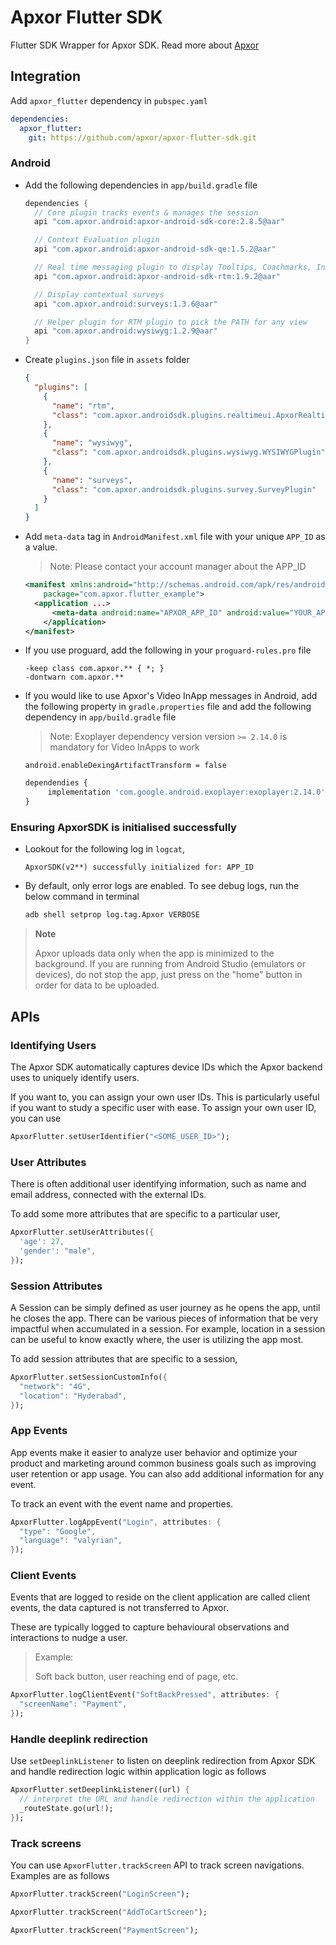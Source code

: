 # Apxor Flutter SDK

Flutter SDK Wrapper for Apxor SDK. Read more about [Apxor](https://www.apxor.com)

## Integration

Add `apxor_flutter` dependency in `pubspec.yaml`

```yaml
dependencies:
  apxor_flutter:
    git: https://github.com/apxor/apxor-flutter-sdk.git
```

### Android

- Add the following dependencies in `app/build.gradle` file

  ```groovy
  dependencies {
    // Core plugin tracks events & manages the session
    api "com.apxor.android:apxor-android-sdk-core:2.8.5@aar"

    // Context Evaluation plugin
    api "com.apxor.android:apxor-android-sdk-qe:1.5.2@aar"

    // Real time messaging plugin to display Tooltips, Coachmarks, InApps and Onboarding walkthroughs
    api "com.apxor.android:apxor-android-sdk-rtm:1.9.2@aar"

    // Display contextual surveys
    api "com.apxor.android:surveys:1.3.6@aar"

    // Helper plugin for RTM plugin to pick the PATH for any view
    api "com.apxor.android:wysiwyg:1.2.9@aar"
  }
  ```

- Create `plugins.json` file in `assets` folder

  ```json
  {
    "plugins": [
      {
        "name": "rtm",
        "class": "com.apxor.androidsdk.plugins.realtimeui.ApxorRealtimeUIPlugin"
      },
      {
        "name": "wysiwyg",
        "class": "com.apxor.androidsdk.plugins.wysiwyg.WYSIWYGPlugin"
      },
      {
        "name": "surveys",
        "class": "com.apxor.androidsdk.plugins.survey.SurveyPlugin"
      }
    ]
  }
  ```

- Add `meta-data` tag in `AndroidManifest.xml` file with your unique `APP_ID` as a value.

  > Note: Please contact your account manager about the APP_ID

  ```xml
  <manifest xmlns:android="http://schemas.android.com/apk/res/android"
      package="com.apxor.flutter_example">
    <application ...>
        <meta-data android:name="APXOR_APP_ID" android:value="YOUR_APP_ID" />
      </application>
  </manifest>
  ```

- If you use proguard, add the following in your `proguard-rules.pro` file

  ```proguard
  -keep class com.apxor.** { *; }
  -dontwarn com.apxor.**
  ```

- If you would like to use Apxor's Video InApp messages in Android, add the following property in `gradle.properties` file and add the following dependency in `app/build.gradle` file

  > Note: Exoplayer dependency version version `>= 2.14.0` is mandatory for Video InApps to work

  ```properties
  android.enableDexingArtifactTransform = false
  ```

  ```js
  dependendies {
       implementation 'com.google.android.exoplayer:exoplayer:2.14.0'
  }
  ```

### Ensuring ApxorSDK is initialised successfully

- Lookout for the following log in `logcat`,

  ```text
  ApxorSDK(v2**) successfully initialized for: APP_ID
  ```

- By default, only error logs are enabled. To see debug logs, run the below command in terminal

  ```bash
  adb shell setprop log.tag.Apxor VERBOSE
  ```

> **Note**
>
> Apxor uploads data only when the app is minimized to the background.
> If you are running from Android Studio (emulators or devices), do not stop the app, just press on the "home" button in order for data to be uploaded.

## APIs

### Identifying Users

The Apxor SDK automatically captures device IDs which the Apxor backend uses to uniquely identify users.

If you want to, you can assign your own user IDs. This is particularly useful if you want to study a specific user with ease. To assign your own user ID, you can use

```dart
ApxorFlutter.setUserIdentifier("<SOME_USER_ID>");
```

### User Attributes

There is often additional user identifying information, such as name and email address, connected with the external IDs.

To add some more attributes that are specific to a particular user,

```dart
ApxorFlutter.setUserAttributes({
  'age': 27,
  'gender': "male",
});
```

### Session Attributes

A Session can be simply defined as user journey as he opens the app, until he closes the app. There can be various pieces of information that be very impactful when accumulated in a session. For example, location in a session can be useful to know exactly where, the user is utilizing the app most.

To add session attributes that are specific to a session,

```dart
ApxorFlutter.setSessionCustomInfo({
  "network": "4G",
  "location": "Hyderabad",
});
```

### App Events

App events make it easier to analyze user behavior and optimize your product and marketing around common business goals such as improving user retention or app usage. You can also add additional information for any event.

To track an event with the event name and properties.

```dart
ApxorFlutter.logAppEvent("Login", attributes: {
  "type": "Google",
  "language": "valyrian",
});
```

### Client Events

Events that are logged to reside on the client application are called client events, the data captured is not transferred to Apxor.

These are typically logged to capture behavioural observations and interactions to nudge a user.

> Example:
>
> Soft back button, user reaching end of page, etc.

```dart
ApxorFlutter.logClientEvent("SoftBackPressed", attributes: {
  "screenName": "Payment",
});
```

### Handle deeplink redirection

Use `setDeeplinkListener` to listen on deeplink redirection from Apxor SDK and handle redirection logic within application logic as follows

```dart
ApxorFlutter.setDeeplinkListener((url) {
  // interpret the URL and handle redirection within the application
  _routeState.go(url!);
});
```

### Track screens

You can use `ApxorFlutter.trackScreen` API to track screen navigations. Examples are as follows

```dart
ApxorFlutter.trackScreen("LoginScreen");

ApxorFlutter.trackScreen("AddToCartScreen");

ApxorFlutter.trackScreen("PaymentScreen");
```
